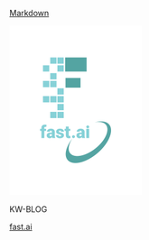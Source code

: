 [Markdown](https://guides.github.com/features/mastering-markdown/)

![Image of fast.ai logo](images/logo.png)

KW-BLOG

[fast.ai](https://www.fast.ai)
